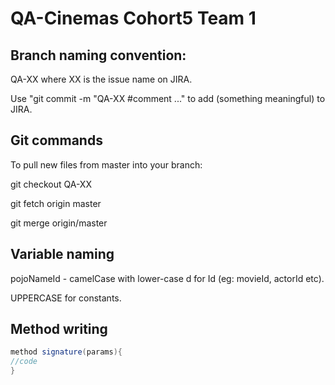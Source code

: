 # QA-Cinemas Cohort5 Team 1

## Branch naming convention:
QA-XX where XX is the issue name on JIRA.

Use "git commit -m "QA-XX #comment ..." to add (something meaningful) to JIRA.

## Git commands
To pull new files from master into your branch:

git checkout QA-XX

git fetch origin master

git merge origin/master

## Variable naming
pojoNameId - camelCase with lower-case d for Id (eg: movieId, actorId etc).

UPPERCASE for constants.

## Method writing
```java
method signature(params){
//code
}
```
